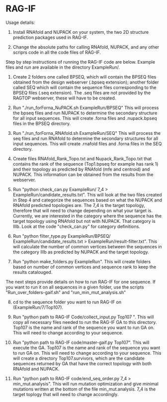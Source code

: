 # RAG-IF

Usage details:

1) Install RNAfold and NUPACK on your system, the two 2D structure prediction packages used in RAG-IF.

2) Change the absolute paths for calling RNAfold, NUPACK, and any other scriprs code in all the code files of RAG-IF.


Step by step instructions of running the RAG-IF code are below. Example files and run are available in the directory ExampleRun/.

1) Create 2 folders one called BPSEQ, which will contain the BPSEQ files obtained from the design webserver (.bpseq extension); another folder called SEQ which will contain
the sequence files corresponding to the BPSEQ files (.seq extension). The .seq files are not provided by the RAGTOP webserver, these will have to be created.

2) Run "./run_forForna_NuPACK.sh ExampleRun/BPSEQ"
This will process the bpseq files and run NUPACK to determine the secondary structure for all input sequences. This will create .forna files
and .nupack.bpseq files in the BPSEQ directory.

3) Run "./run_forForna_RNAfold.sh ExampleRun/SEQ"
This will process the seq files and run RNAfold to determine the secondary structures for all input sequences. This will create .rnafold files and .forna files in the SEQ
directory.

4) Create files RNAfold_Rank_Topo.txt and Nupack_Rank_Topo.txt that contains the rank of the sequence (Top1.bpseq for example has rank 1) and their topology as predicted 
by RNAfold (mfe and centroid) and NUPACK. This information can be obtained from the results from the webserver.
   
5) Run "python check_can.py ExampleRun/ 7_4 > ExampleRun/candidate_results.txt". This will look at the two files created in Step 4 and categorize the sequences based 
on what the NUPACK and RNAfold predicted topologies are. The 7_4 is the target topology, therefore that will need to change depending on what your target is. Currently, 
we are interested in the category where the sequence has the target topology using RNAfold but not with NUPACK. That category is IIIb. Look at the code "check_can.py"
for category definitions.

6) Run "python filter_type.py ExampleRun/BPSEQ/ ExampleRun/candidate_results.txt > ExampleRun/result-filter.txt". This will calculate the number of common vertices between
the sequences in the category IIIb as predicted by NUPACK and the target topology.

7) Run "python make_folders.py ExampleRun". This will create folders based on number of common vertices and sequence rank to keep the results catalouged.

The next steps provide details on how to run RAG-IF for one sequence. If you want to run it on all sequences in a given folder, use the scripts 
"Run_over_folders-gaif.sh" and "run_min_mut_analysis.sh"

8) cd to the sequence folder you want to run RAG-IF on (ExampleRun/7/Top107).

9) Run "python path to RAG-IF Code/collect_input.py Top107 <path to ExampleRun>". This will copy all necessary files needed to run the RAG-IF GA to this directory.
Top107 is the name and rank of the sequence you want to run GA on. This will need to change according to your sequence.

10) Run "python path to RAG-IF code/master-gaif.py Top107". This will execute the GA. Top107 is the name and rank of the sequence you want to run GA on. 
This will need to change according to your sequence. This will create a directory Top107.survivors, which are the candidate sequences returned by GA that 
have the correct topology with both RNAfold and NUPACK. 

11) Run "python path to RAG-IF code/end_seq_order.py 7_4 > min_mut.analysis". This will run mutation optimization and give minimal mutations written
at the bottom of the file min_mut.analysis. 7_4 is the target toplogy that will need to change accordingly.
